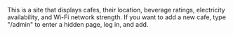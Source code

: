 This is a site that displays cafes, their location, beverage ratings, electricity availability, and Wi-Fi network strength.
If you want to add a new cafe, type "/admin" to enter a hidden page, log in, and add.
